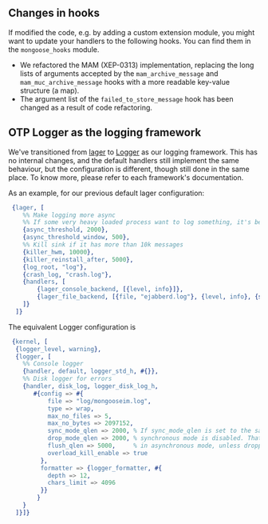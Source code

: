 ## Changes in hooks

If modified the code, e.g. by adding a custom extension module, you might want to update your handlers to the following hooks. You can find them in the `mongoose_hooks` module.

* We refactored the MAM (XEP-0313) implementation, replacing the long lists of arguments accepted by the `mam_archive_message` and `mam_muc_archive_message` hooks with a more readable key-value structure (a map).
* The argument list of the `failed_to_store_message` hook has been changed as a result of code refactoring.

## OTP Logger as the logging framework

We've transitioned from [lager](lager) to [Logger](Logger) as our logging framework. This has no
internal changes, and the default handlers still implement the same behaviour, but the configuration
is different, though still done in the same place. To know more, please refer to each framework's
documentation.

As an example, for our previous default lager configuration:
```erlang
 {lager, [
    %% Make logging more async
    %% If some very heavy loaded process want to log something, it's better to not block the process.
    {async_threshold, 2000},
    {async_threshold_window, 500},
    %% Kill sink if it has more than 10k messages
    {killer_hwm, 10000},
    {killer_reinstall_after, 5000},
    {log_root, "log"},
    {crash_log, "crash.log"},
    {handlers, [
        {lager_console_backend, [{level, info}]},
        {lager_file_backend, [{file, "ejabberd.log"}, {level, info}, {size, 2097152}, {date, "$D0"}, {count, 5}]}
    ]}
  ]}
```

The equivalent Logger configuration is
```erlang
 {kernel, [
  {logger_level, warning},
  {logger, [
    %% Console logger
    {handler, default, logger_std_h, #{}},
    %% Disk logger for errors
    {handler, disk_log, logger_disk_log_h,
       #{config => #{
           file => "log/mongooseim.log",
           type => wrap,
           max_no_files => 5,
           max_no_bytes => 2097152,
           sync_mode_qlen => 2000, % If sync_mode_qlen is set to the same value as drop_mode_qlen,
           drop_mode_qlen => 2000, % synchronous mode is disabled. That is, the handler always runs
           flush_qlen => 5000,     % in asynchronous mode, unless dropping or flushing is invoked.
           overload_kill_enable => true
         },
         formatter => {logger_formatter, #{
           depth => 12,
           chars_limit => 4096
         }}
        }
    }
  ]}]}
```

[lager]: https://github.com/erlang-lager/lager
[Logger]: https://erlang.org/doc/apps/kernel/logger_chapter.html
